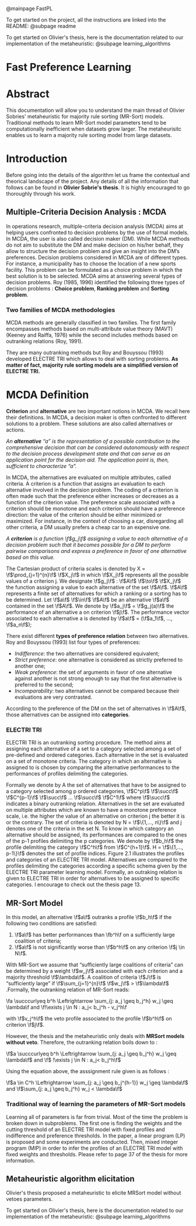 @mainpage FastPL

To get started on the project, all the instructions are linked into the README:
@subpage readme

To get started on Olivier's thesis, here is the documentation related to our implementation of the metaheuristic:
@subpage learning_algorithms

# Fast Preference Learning

# Abstract 

This documentation will allow you to understand the main thread of Olivier Sobries' metaheuristic for majority rule sorting (MR-Sort) models. Traditional methods to learn MR-Sort model parameters tend to be computationally inefficient when datasets grow larger. The metaheurisitc enables us to learn a majority rule sorting model from large datasets. 

# Introduction

Before going into the details of the algorithm let us frame the contextual and theorical landscape of the project. Any details of all the information that follows can be found in **Olivier Sobrie's thesis**. It is highly encouraged to go thoroughly through his work.

## Multiple-Criteria Decision Analysis : MCDA
In operations research, multiple-criteria decision analysis (MCDA) aims at helping users confronted to decision problems by the use of formal models. In MCDA, the user is also called decision maker (DM). While MCDA methods do not aim to substitute the DM and make decision on his/her behalf, they allow to structure the decision problem and give an insight into the DM’s preferences. Decision problems considered in MCDA are of different types. For instance, a municipality has to choose the location of a new sports facility. This problem can be formulated as a choice problem in which the best solution is to be selected. MCDA aims at answering several types of decision problems. Roy (1985, 1996) identified the following three types of decision problems : **Choice problem**, **Ranking problem** and **Sorting problem**.

### Two families of MCDA methodologies
MCDA methods are generally classified in two families. The first family encompasses methods based on multi-attribute value theory (MAVT) (Keeney and Raiffa, 1976) while the second includes methods based on outranking relations (Roy, 1991). 

They are many outranking methods but Roy and Bouyssou (1993) developed ELECTRE TRI which allows to deal with sorting problems.
**As matter of fact, majority rule sorting models are a simplified version of ELECTRE TRI.**

# MCDA Definition 

**Criterion** and **alternative** are two important notions in MCDA. We recall here their definitions.
In MCDA, a decision maker is often confronted to different solutions to a problem. These solutions are also called alternatives or actions.

*An **alternative** “a” is the representation of a possible contribution to the comprehensive decision that can be considered autonomously with respect to the decision process development state and that can serve as an application point for the decision aid. The application point is, then, sufficient to characterize “a”.*

In MCDA, the alternatives are evaluated on multiple attributes, called criteria. A criterion is a function that assigns an evaluation to each alternative involved in the decision problem. The coding of a criterion is often made such that the preference either increases or decreases as a function of the criterion value. The preference scale associated with a criterion should be monotone and each criterion should have a preference direction: the value of the criterion should be either minimized or maximized. For instance, in the context of choosing a car, disregarding all other criteria, a DM usually prefers a cheap car to an expensive one. 

*A **criterion** is a function \f$g_j\f$ assigning a value to each alternative of a decision problem such that it becomes possible for a DM to perform pairwise comparisons and express a preference in favor of one alternative based on this value.*

The Cartesian product of criteria scales is denoted by  X = \f$\prod_{j=1}^{n}\f$ \f$X_j\f$ in which \f$X_j\f$ represents all the possible values of a criterion j. 
We designate \f$g_j\f$ : \f$A\f$ \f$\to\f$ \f$X_j\f$ the function assigning a value to each alternative of the set \f$A\f$. \f$A\f$ represents a finite set of alternatives for which a ranking or a sorting has to be determined. Let \f$a\f$ \f$\in\f$ \f$A\f$ be an alternative \f$a\f$ contained in the set \f$A\f$. We denote by \f$a_j\f$ = \f$g_j(a)\f$ the performance of an alternative a on criterion \f$j\f$. The performance vector associated to each alternative a is denoted by \f$a\f$ = (\f$a_1\f$, ..., \f$a_n\f$);

There exist different **types of preference relation** between two alternatives. Roy and Bouyssou (1993) list four types of preferences:
- *Indifference*: the two alternatives are considered equivalent;
- *Strict preference*: one alternative is considered as strictly preferred to another
one;
- *Weak preference*: the set of arguments in favor of one alternative against
another is not strong enough to say that the first alternative is preferred to
the second;
- *Incomparability*: two alternatives cannot be compared because their evaluations
are very contrasted.

According to the preference of the DM on the set of alternatives in \f$A\f$, those alternatives can be assigned into **categories**.
### ELECTRI TRI

ELECTRI TRI is an outranking sorting procedure. The method aims at assigning each alternative of a set to a category selected among a set of pre-defined and ordered categories. Each alternative in the set is evaluated on a set of monotone criteria. The category in which an alternative is assigned to is chosen by comparing the alternative performances to the performances of profiles delimiting the categories.

Formally we denote by A the set of alternatives that have to be assigned to a category selected among p ordered categories, \f$C^p\f$  \f$\succ\f$  \f$C^{p-1}\f$   \f$\succ\f$ ...   \f$\succ\f$ \f$C^1\f$ where \f$\succ\f$ indicates a binary outranking relation. Alternatives in the set are evaluated on multiple attributes which are known to have a monotone preference scale, i.e. the higher the value of an alternative on criterion j the better it is or the contrary. The set of criteria is denoted by N = \f$\{1,..., n\}\f$ and j denotes one of the criteria in the set N. To know in which category an alternative should be assigned, its performances are compared to the ones of the p-1 profiles delimiting the p categories. We denote by \f$b_h\f$ the profile delimiting the category \f$C^h\f$ from \f$C^{h+1}\f$. H = \f$\{1,..., p-1\}\f$ denotes the set of profile indices. Figure 2.1 illustrates the profiles and categories of an ELECTRE TRI model. Alternatives are compared to the profiles delimiting the categories according a specific schema given by the ELECTRE TRI parameter learning model. Formally, an outraking relation is given to ELECTRE TRI in order for alternatives to be assigned to specific categories. I encourage to check out the thesis page 13.


<!-- <!<img src="../images/Electre_Tri_model.png"  width="600"/> -->

## MR-Sort Model

In this model, an alternative \f$a\f$ outranks a profile \f$b_h\f$ if the following two conditions are
satisfied:
1. \f$a\f$ has better performances than \fb^h\f on a sufficiently large coalition of criteria;
2. \f$a\f$ is not significantly worse than \f$b^h\f$ on any criterion \f$j \in N\f$.

With MR-Sort we assume that “sufficiently large coalitions of criteria” can be determined by a weight \f$w_j\f$ associated with each criterion and a majority threshold \f$\lambda\f$. A coalition of criteria \f$J\f$ is “sufficiently large” if   \f$\sum_{j=1}^{n}\f$ \f$w_j\f$ > \f$\lambda\f$ .Formally, the outranking relation of MR-Sort reads:

\fa \succcurlyeq b^h \Leftrightarrow \sum_{j: a_j \geq b_j^h} w_j \geq \lambda\f and \f!\exists j \in N : a_j< b_j^h - v_j^h\f

with \f$v_j^h\f$ the veto profile associated to the profile \f$b^h\f$ on criterion \f$j\f$.

However, the thesis and the metaheuristic only deals with **MRSort models without veto**. Therefore, the outranking relation boils down to : 

\f$a \succcurlyeq b^h \Leftrightarrow \sum_{j: a_j \geq b_j^h} w_j \geq \lambda\f$ and \f$ !\exists j \in N : a_j< b_j^h\f$

Using the equation above, the asssignment rule given is as follows : 

\f$a \in C^h \Leftrightarrow \sum_{j: a_j \geq b_j^{h-1}} w_j \geq \lambda\f$ and \f$\sum_{j: a_j \geq b_j^h} w_j < \lambda\f$

### Traditional way of learning the parameters of MR-Sort models

Learning all of parameters is far from trivial. Most of the time the problem is broken down in subproblems. The first one is finding the weights and the cutting threshold of an ELECTRE TRI model with fixed profiles and indifference and preference thresholds. In the paper, a linear program (LP) is proposed and some experiments are conducted.  Then, mixed integer program (MIP) in order to infer the profiles of an ELECTRE TRI model with fixed weights and thresholds. Please refer to page 37 of the thesis for more information.

## Metaheuristic algorithm elicitation

Olivier's thesis proposed a metaheuristic to elicite MRSort model without vetoes parameters.

To get started on Olivier's thesis, here is the documentation related to our implementation of the metaheuristic:
@subpage learning_algorithms




